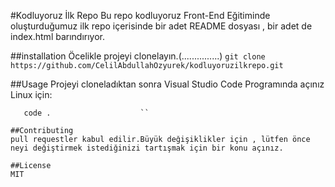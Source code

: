#Kodluyoruz İlk Repo
Bu repo kodluyoruz Front-End Eğitiminde oluşturduğumuz ilk repo içerisinde bir adet README dosyası , bir adet de index.html barındırıyor.


##installation
Öcelikle projeyi clonelayın.(...............)
`git clone https://github.com/CelilAbdullahOzyurek/kodluyoruzilkrepo.git`

##Usage 
Projeyi cloneladıktan sonra Visual Studio Code Programında açınız
Linux için:
```cd kodluyoruzilkrepo
   code .                    ``
   
##Contributing
pull requestler kabul edilir.Büyük değişiklikler için , lütfen önce neyi değiştirmek istediğinizi tartışmak için bir konu açınız.

##License 
MIT


